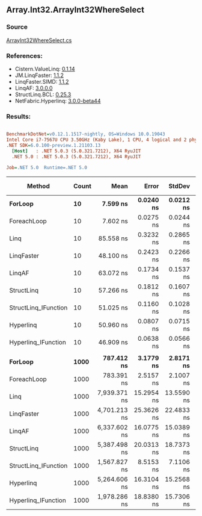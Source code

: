 ﻿## Array.Int32.ArrayInt32WhereSelect

### Source
[ArrayInt32WhereSelect.cs](../LinqBenchmarks/Array/Int32/ArrayInt32WhereSelect.cs)

### References:
- Cistern.ValueLinq: [0.1.14](https://www.nuget.org/packages/Cistern.ValueLinq/0.1.14)
- JM.LinqFaster: [1.1.2](https://www.nuget.org/packages/JM.LinqFaster/1.1.2)
- LinqFaster.SIMD: [1.1.2](https://www.nuget.org/packages/LinqFaster.SIMD/1.0.3)
- LinqAF: [3.0.0.0](https://www.nuget.org/packages/LinqAF/3.0.0.0)
- StructLinq.BCL: [0.25.3](https://www.nuget.org/packages/StructLinq.BCL/0.25.3)
- NetFabric.Hyperlinq: [3.0.0-beta44](https://www.nuget.org/packages/NetFabric.Hyperlinq/3.0.0-beta44)

### Results:
``` ini

BenchmarkDotNet=v0.12.1.1517-nightly, OS=Windows 10.0.19043
Intel Core i7-7567U CPU 3.50GHz (Kaby Lake), 1 CPU, 4 logical and 2 physical cores
.NET SDK=6.0.100-preview.1.21103.13
  [Host]   : .NET 5.0.3 (5.0.321.7212), X64 RyuJIT
  .NET 5.0 : .NET 5.0.3 (5.0.321.7212), X64 RyuJIT

Job=.NET 5.0  Runtime=.NET 5.0  

```
|               Method | Count |         Mean |      Error |     StdDev | Ratio | RatioSD |  Gen 0 | Gen 1 | Gen 2 | Allocated |
|--------------------- |------ |-------------:|-----------:|-----------:|------:|--------:|-------:|------:|------:|----------:|
|              **ForLoop** |    **10** |     **7.599 ns** |  **0.0240 ns** |  **0.0212 ns** |  **1.00** |    **0.00** |      **-** |     **-** |     **-** |         **-** |
|          ForeachLoop |    10 |     7.602 ns |  0.0275 ns |  0.0244 ns |  1.00 |    0.00 |      - |     - |     - |         - |
|                 Linq |    10 |    85.558 ns |  0.3232 ns |  0.2865 ns | 11.26 |    0.05 | 0.0497 |     - |     - |     104 B |
|           LinqFaster |    10 |    48.100 ns |  0.2423 ns |  0.2266 ns |  6.33 |    0.03 | 0.0459 |     - |     - |      96 B |
|               LinqAF |    10 |    63.072 ns |  0.1734 ns |  0.1537 ns |  8.30 |    0.04 |      - |     - |     - |         - |
|           StructLinq |    10 |    57.266 ns |  0.1812 ns |  0.1607 ns |  7.54 |    0.02 | 0.0306 |     - |     - |      64 B |
| StructLinq_IFunction |    10 |    51.025 ns |  0.1160 ns |  0.1028 ns |  6.71 |    0.03 |      - |     - |     - |         - |
|            Hyperlinq |    10 |    50.960 ns |  0.0807 ns |  0.0715 ns |  6.71 |    0.02 |      - |     - |     - |         - |
|  Hyperlinq_IFunction |    10 |    46.909 ns |  0.0638 ns |  0.0566 ns |  6.17 |    0.02 |      - |     - |     - |         - |
|                      |       |              |            |            |       |         |        |       |       |           |
|              **ForLoop** |  **1000** |   **787.412 ns** |  **3.1779 ns** |  **2.8171 ns** |  **1.00** |    **0.00** |      **-** |     **-** |     **-** |         **-** |
|          ForeachLoop |  1000 |   783.391 ns |  2.5157 ns |  2.1007 ns |  0.99 |    0.00 |      - |     - |     - |         - |
|                 Linq |  1000 | 7,939.371 ns | 15.2954 ns | 13.5590 ns | 10.08 |    0.04 | 0.0458 |     - |     - |     104 B |
|           LinqFaster |  1000 | 4,701.213 ns | 25.3626 ns | 22.4833 ns |  5.97 |    0.04 | 2.8915 |     - |     - |   6,064 B |
|               LinqAF |  1000 | 6,337.602 ns | 16.0775 ns | 15.0389 ns |  8.05 |    0.04 |      - |     - |     - |         - |
|           StructLinq |  1000 | 5,387.498 ns | 20.0313 ns | 18.7373 ns |  6.84 |    0.03 | 0.0305 |     - |     - |      64 B |
| StructLinq_IFunction |  1000 | 1,567.827 ns |  8.5153 ns |  7.1106 ns |  1.99 |    0.01 |      - |     - |     - |         - |
|            Hyperlinq |  1000 | 5,264.606 ns | 16.3104 ns | 15.2568 ns |  6.69 |    0.03 |      - |     - |     - |         - |
|  Hyperlinq_IFunction |  1000 | 1,978.286 ns | 18.8380 ns | 15.7306 ns |  2.51 |    0.02 |      - |     - |     - |         - |
